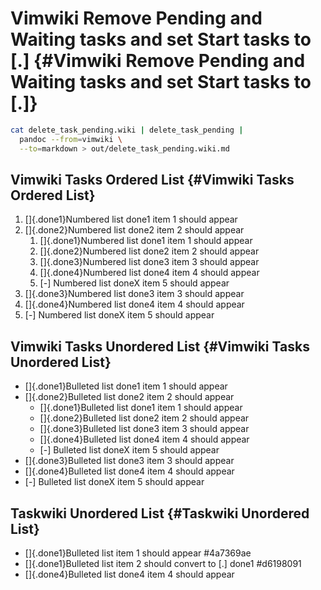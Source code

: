 # Vimwiki Remove Pending and Waiting tasks and set Start tasks to \[.\] {#Vimwiki Remove Pending and Waiting tasks and set Start tasks to [.]}

``` bash
cat delete_task_pending.wiki | delete_task_pending |
  pandoc --from=vimwiki \
  --to=markdown > out/delete_task_pending.wiki.md
```

## Vimwiki Tasks Ordered List {#Vimwiki Tasks Ordered List}

1.  []{.done1}Numbered list done1 item 1 should appear
2.  []{.done2}Numbered list done2 item 2 should appear
    1.  []{.done1}Numbered list done1 item 1 should appear
    2.  []{.done2}Numbered list done2 item 2 should appear
    3.  []{.done3}Numbered list done3 item 3 should appear
    4.  []{.done4}Numbered list done4 item 4 should appear
    5.  \[-\] Numbered list doneX item 5 should appear
3.  []{.done3}Numbered list done3 item 3 should appear
4.  []{.done4}Numbered list done4 item 4 should appear
5.  \[-\] Numbered list doneX item 5 should appear

## Vimwiki Tasks Unordered List {#Vimwiki Tasks Unordered List}

-   []{.done1}Bulleted list done1 item 1 should appear
-   []{.done2}Bulleted list done2 item 2 should appear
    -   []{.done1}Bulleted list done1 item 1 should appear
    -   []{.done2}Bulleted list done2 item 2 should appear
    -   []{.done3}Bulleted list done3 item 3 should appear
    -   []{.done4}Bulleted list done4 item 4 should appear
    -   \[-\] Bulleted list doneX item 5 should appear
-   []{.done3}Bulleted list done3 item 3 should appear
-   []{.done4}Bulleted list done4 item 4 should appear
-   \[-\] Bulleted list doneX item 5 should appear

## Taskwiki Unordered List {#Taskwiki Unordered List}

-   []{.done1}Bulleted list item 1 should appear #4a7369ae
-   []{.done1}Bulleted list item 2 should convert to \[.\] done1
    #d6198091
-   []{.done4}Bulleted list done4 item 4 should appear
